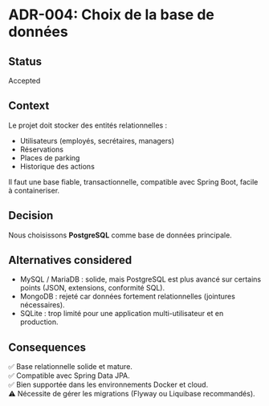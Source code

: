 # ADR-004: Choix de la base de données

## Status
Accepted

## Context
Le projet doit stocker des entités relationnelles :
- Utilisateurs (employés, secrétaires, managers)
- Réservations
- Places de parking
- Historique des actions

Il faut une base fiable, transactionnelle, compatible avec Spring Boot, facile à containeriser.

## Decision
Nous choisissons **PostgreSQL** comme base de données principale.

## Alternatives considered
- MySQL / MariaDB : solide, mais PostgreSQL est plus avancé sur certains points (JSON, extensions, conformité SQL).
- MongoDB : rejeté car données fortement relationnelles (jointures nécessaires).
- SQLite : trop limité pour une application multi-utilisateur et en production.

## Consequences
✅ Base relationnelle solide et mature.  
✅ Compatible avec Spring Data JPA.  
✅ Bien supportée dans les environnements Docker et cloud.  
⚠️ Nécessite de gérer les migrations (Flyway ou Liquibase recommandés).
